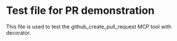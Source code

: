 # Test file for PR demonstration
This file is used to test the github_create_pull_request MCP tool with decorator.

